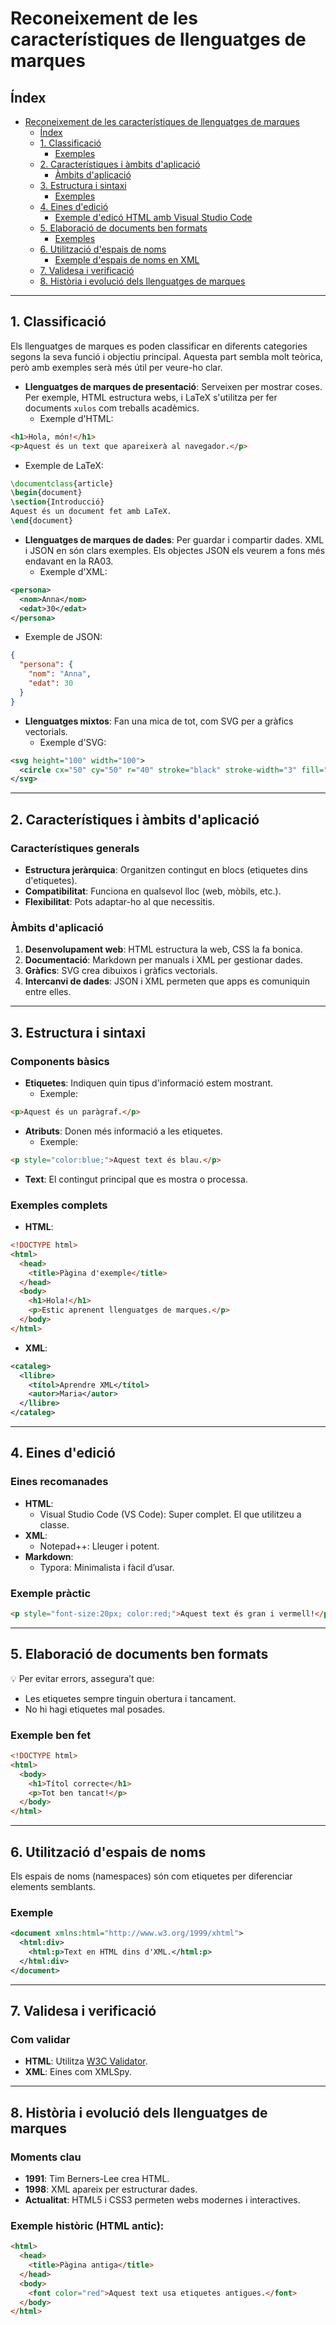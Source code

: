 # Reconeixement de les característiques de llenguatges de marques

## Índex

- [Reconeixement de les característiques de llenguatges de marques](#reconeixement-de-les-característiques-de-llenguatges-de-marques)
  - [Índex](#índex)
  - [1. Classificació](#1-classificació)
    - [Exemples](#exemples)
  - [2. Característiques i àmbits d'aplicació](#2-característiques-i-àmbits-daplicació)
    - [Àmbits d'aplicació](#àmbits-daplicació)
  - [3. Estructura i sintaxi](#3-estructura-i-sintaxi)
    - [Exemples](#exemples-1)
  - [4. Eines d'edició](#4-eines-dedició)
    - [Exemple d'edicó HTML amb Visual Studio Code](#exemple-dedicó-html-amb-visual-studio-code)
  - [5. Elaboració de documents ben formats](#5-elaboració-de-documents-ben-formats)
    - [Exemples](#exemples-2)
  - [6. Utilització d'espais de noms](#6-utilització-despais-de-noms)
    - [Exemple d'espais de noms en XML](#exemple-despais-de-noms-en-xml)
  - [7. Validesa i verificació](#7-validesa-i-verificació)
  - [8. Història i evolució dels llenguatges de marques](#8-història-i-evolució-dels-llenguatges-de-marques)

---

## 1. Classificació

Els llenguatges de marques es poden classificar en diferents categories segons la seva funció i objectiu principal. Aquesta part sembla molt teòrica, però amb exemples serà més útil per veure-ho clar.

- **Llenguatges de marques de presentació**: Serveixen per mostrar coses. Per exemple, HTML estructura webs, i LaTeX s'utilitza per fer documents `xulos` com treballs acadèmics.
  - Exemple d'HTML:

```html
<h1>Hola, món!</h1>
<p>Aquest és un text que apareixerà al navegador.</p>
```

  - Exemple de LaTeX:

```latex
\documentclass{article}
\begin{document}
\section{Introducció}
Aquest és un document fet amb LaTeX.
\end{document}
```

- **Llenguatges de marques de dades**: Per guardar i compartir dades. XML i JSON en són clars exemples. Els objectes JSON els veurem a fons més endavant en la RA03.
  - Exemple d'XML:

```xml
<persona>
  <nom>Anna</nom>
  <edat>30</edat>
</persona>
```

  - Exemple de JSON:

```json
{
  "persona": {
    "nom": "Anna",
    "edat": 30
  }
}
```

- **Llenguatges mixtos**: Fan una mica de tot, com SVG per a gràfics vectorials.
  - Exemple d'SVG:

```svg
<svg height="100" width="100">
  <circle cx="50" cy="50" r="40" stroke="black" stroke-width="3" fill="red" />
</svg>
```

---

## 2. Característiques i àmbits d'aplicació

### Característiques generals

- **Estructura jeràrquica**: Organitzen contingut en blocs (etiquetes dins d'etiquetes).
- **Compatibilitat**: Funciona en qualsevol lloc (web, mòbils, etc.).
- **Flexibilitat**: Pots adaptar-ho al que necessitis.

### Àmbits d'aplicació

1. **Desenvolupament web**: HTML estructura la web, CSS la fa bonica.
2. **Documentació**: Markdown per manuals i XML per gestionar dades.
3. **Gràfics**: SVG crea dibuixos i gràfics vectorials.
4. **Intercanvi de dades**: JSON i XML permeten que apps es comuniquin entre elles.

---

## 3. Estructura i sintaxi

### Components bàsics

- **Etiquetes**: Indiquen quin tipus d'informació estem mostrant.
  - Exemple:

```html
<p>Aquest és un paràgraf.</p>
```

- **Atributs**: Donen més informació a les etiquetes.
  - Exemple:

```html
<p style="color:blue;">Aquest text és blau.</p>
```

- **Text**: El contingut principal que es mostra o processa.

### Exemples complets

- **HTML**:

```html
<!DOCTYPE html>
<html>
  <head>
    <title>Pàgina d'exemple</title>
  </head>
  <body>
    <h1>Hola!</h1>
    <p>Estic aprenent llenguatges de marques.</p>
  </body>
</html>
```

- **XML**:

```xml
<cataleg>
  <llibre>
    <títol>Aprendre XML</títol>
    <autor>Maria</autor>
  </llibre>
</cataleg>
```

---

## 4. Eines d'edició

### Eines recomanades

- **HTML**:
  - Visual Studio Code (VS Code): Super complet. El que utilitzeu a classe.
- **XML**:
  - Notepad++: Lleuger i potent.
- **Markdown**:
  - Typora: Minimalista i fàcil d’usar.

### Exemple pràctic

```html
<p style="font-size:20px; color:red;">Aquest text és gran i vermell!</p>
```

---

## 5. Elaboració de documents ben formats
💡 Per evitar errors, assegura’t que:
- Les etiquetes sempre tinguin obertura i tancament.
- No hi hagi etiquetes mal posades.

### Exemple ben fet

```html
<!DOCTYPE html>
<html>
  <body>
    <h1>Títol correcte</h1>
    <p>Tot ben tancat!</p>
  </body>
</html>
```
---

## 6. Utilització d'espais de noms

Els espais de noms (namespaces) són com etiquetes per diferenciar elements semblants.

### Exemple

```xml
<document xmlns:html="http://www.w3.org/1999/xhtml">
  <html:div>
    <html:p>Text en HTML dins d'XML.</html:p>
  </html:div>
</document>
```

---

## 7. Validesa i verificació

### Com validar

- **HTML**: Utilitza [W3C Validator](https://validator.w3.org/).
- **XML**: Eines com XMLSpy.

---

## 8. Història i evolució dels llenguatges de marques

### Moments clau

- **1991**: Tim Berners-Lee crea HTML.
- **1998**: XML apareix per estructurar dades.
- **Actualitat**: HTML5 i CSS3 permeten webs modernes i interactives.

### Exemple històric (HTML antic):

```html
<html>
  <head>
    <title>Pàgina antiga</title>
  </head>
  <body>
    <font color="red">Aquest text usa etiquetes antigues.</font>
  </body>
</html>
```

